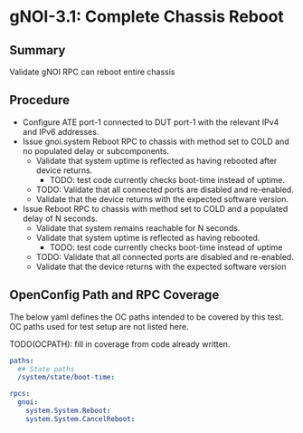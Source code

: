 # gNOI-3.1: Complete Chassis Reboot

## Summary

Validate gNOI RPC can reboot entire chassis

## Procedure

*   Configure ATE port-1 connected to DUT port-1 with the relevant IPv4 and IPv6
    addresses.
*   Issue gnoi.system Reboot RPC to chassis with method set to COLD and no
    populated delay or subcomponents.
    *   Validate that system uptime is reflected as having rebooted after device
        returns.
        *   TODO: test code currently checks boot-time instead of uptime.
    *   TODO: Validate that all connected ports are disabled and re-enabled.
    *   Validate that the device returns with the expected software version.
*   Issue Reboot RPC to chassis with method set to COLD and a populated delay of
    N seconds.
    *   Validate that system remains reachable for N seconds.
    *   Validate that system uptime is reflected as having rebooted.
        *   TODO: test code currently checks boot-time instead of uptime
    *   TODO: Validate that all connected ports are disabled and re-enabled.
    *   Validate that the device returns with the expected software version

## OpenConfig Path and RPC Coverage

The below yaml defines the OC paths intended to be covered by this test. OC
paths used for test setup are not listed here.

TODO(OCPATH): fill in coverage from code already written.

```yaml
paths:
  ## State paths
  /system/state/boot-time:

rpcs:
  gnoi:
    system.System.Reboot:
    system.System.CancelReboot:
```
